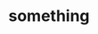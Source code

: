 ---
layout: default
last_edit: '2022-03-14T15:53:28.000Z'
location: example.com
shortname: dataset_3
title: something
uuid: recXlZLcyPqsq5UN6
---